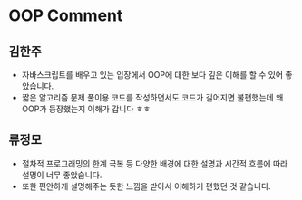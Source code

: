 # OOP Comment

## 김한주
- 자바스크립트를 배우고 있는 입장에서 OOP에 대한 보다 깊은 이해를 할 수 있어 좋았습니다.
- 짧은 알고리즘 문제 풀이용 코드를 작성하면서도 코드가 길어지면 불편했는데 왜 OOP가 등장했는지 이해가 갑니다 ㅎㅎ

## 류정모
- 절차적 프로그래밍의 한계 극복 등 다양한 배경에 대한 설명과 시간적 흐름에 따라 설명이 너무 좋았습니다.
- 또한 편안하게 설명해주는 듯한 느낌을 받아서 이해하기 편했던 것 같습니다. 
